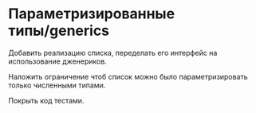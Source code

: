 # Параметризированные типы/generics

Добавить реализацию списка, переделать его интерфейс на использование дженериков.
 
Наложить ограничение чтоб список можно было параметризировать только численными типами.

Покрыть код тестами.